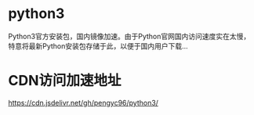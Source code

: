 # python3
Python3官方安装包，国内镜像加速。由于Python官网国内访问速度实在太慢，特意将最新Python安装包存储于此，以便于国内用户下载...

# CDN访问加速地址
https://cdn.jsdelivr.net/gh/pengyc96/python3/
